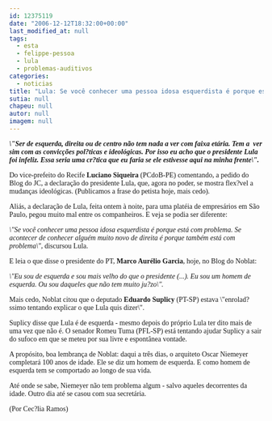 ```yaml
---
id: 12375119
date: "2006-12-12T18:32:00+00:00"
last_modified_at: null
tags:
  - esta
  - felippe-pessoa
  - lula
  - problemas-auditivos
categories:
  - noticias
title: "Lula: Se você conhecer uma pessoa idosa esquerdista é porque está com problema"
sutia: null
chapeu: null
autor: null
imagem: null
---
```

<p><P><EM><STRONG><FONT face=Verdana>\"Ser de esquerda, direita ou de centro&nbsp;não tem nada a ver com faixa etária. Tem a&nbsp;&nbsp;ver sim com&nbsp;as convicções pol?ticas e ideológicas. Por isso eu acho que o presidente Lula foi infeliz. Essa seria uma cr?tica que eu faria se ele estivesse aqui na minha frente\".</FONT></STRONG></EM></P></p>
<p><P><FONT face=Verdana>Do&nbsp;vice-prefeito do Recife <STRONG>Luciano Siqueira</STRONG> (PCdoB-PE) comentando, a pedido do Blog do JC, a declaração do presidente Lula, que, agora no poder, se mostra flex?vel a mudanças ideológicas. (Publicamos a frase do petista hoje, mais cedo).</FONT></P></p>
<p><P><FONT face=Verdana>Aliás, a&nbsp;declaração de Lula, feita ontem à noite, para uma platéia de empresários em São Paulo,&nbsp;pegou muito mal entre os companheiros. E veja se podia ser diferente:</P></p>
<p><P><EM>\"Se você conhecer uma pessoa idosa esquerdista é porque está com problema. Se acontecer de conhecer alguém muito novo de direita é porque também está com problema\",</EM>&nbsp;discursou Lula.</P></FONT></p>
<p><P><FONT face=Verdana>E&nbsp;leia o que&nbsp;disse&nbsp;o presidente do PT, <STRONG>Marco Aurélio Garcia</STRONG>, hoje, no Blog do Noblat:</FONT></P></p>
<p><P><FONT face=Verdana><EM>\"Eu sou de esquerda e sou mais velho do que o presidente (...). Eu sou um homem de esquerda. Ou sou daqueles que não tem muito ju?zo\".</EM></FONT></P></p>
<p><P><FONT face=Verdana>Mais cedo, Noblat citou que o deputado <STRONG>Eduardo Suplicy</STRONG> (PT-SP)&nbsp;estava \"enrolad?ssimo tentando explicar o que Lula quis dizer\".</FONT></P></p>
<p><P><FONT face=Verdana>Suplicy disse que Lula é de esquerda - mesmo depois do próprio Lula ter dito mais de uma vez que não é. O senador Romeu Tuma (PFL-SP) está tentando ajudar Suplicy a sair do sufoco em que se meteu por sua livre e espontânea vontade.</FONT></P></p>
<p><P><FONT face=Verdana>A propósito, boa lembrança de Noblat: daqui a três dias, o arquiteto Oscar&nbsp;Niemeyer completará 100 anos de idade. Ele se diz um homem de esquerda. E como homem de esquerda tem se comportado ao longo de sua vida.</FONT></P></p>
<p><P><FONT face=Verdana>Até onde se sabe, Niemeyer não tem problema algum - salvo aqueles decorrentes da idade. Outro dia até se casou com sua secretária.</FONT></P></p>
<p><P><FONT face=Verdana>(Por Cec?lia Ramos)</FONT></P> </p>
